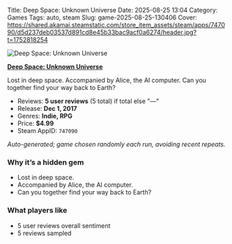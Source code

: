 Title: Deep Space: Unknown Universe
Date: 2025-08-25 13:04
Category: Games
Tags: auto, steam
Slug: game-2025-08-25-130406
Cover: https://shared.akamai.steamstatic.com/store_item_assets/steam/apps/747090/d5d237deb03537d891cd8e45b33bac9acf0a6274/header.jpg?t=1752818254

![Deep Space: Unknown Universe](https://shared.akamai.steamstatic.com/store_item_assets/steam/apps/747090/d5d237deb03537d891cd8e45b33bac9acf0a6274/header.jpg?t=1752818254)

**[Deep Space: Unknown Universe](https://store.steampowered.com/app/747090/)**

Lost in deep space. Accompanied by Alice, the AI computer. Can you together find your way back to Earth?

- Reviews: **5 user reviews** (5 total) if total else "—"
- Release: **Dec 1, 2017**
- Genres: **Indie, RPG**
- Price: **$4.99**
- Steam AppID: `747090`

*Auto-generated; game chosen randomly each run, avoiding recent repeats.*


### Why it’s a hidden gem
- Lost in deep space.
- Accompanied by Alice, the AI computer.
- Can you together find your way back to Earth?

### What players like
- 5 user reviews overall sentiment
- 5 reviews sampled
